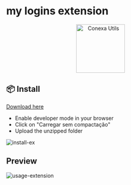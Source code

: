 # my logins extension

<p align="center">
  <a href="https://github.com/conexasaude/front-utils" target="\_parent"><img src="https://github.com/cnx-ednilsonalbuquerque/login-extension/assets/100440132/51ff86eb-50e7-46d3-96ce-6bee86a8633b" alt="Conexa Utils" height="130"></a>
</p>

## 📦 Install

[Download here](https://github.com/cnx-ednilsonalbuquerque/login-extension/releases)

- Enable developer mode in your browser
- Click on "Carregar sem compactação"
- Upload the unzipped folder 

![install-ex](https://github.com/cnx-ednilsonalbuquerque/login-extension/assets/100440132/3ad4f4d6-8425-48c6-819c-ebfe6fdd94e7)

## Preview

![usage-extension](https://github.com/cnx-ednilsonalbuquerque/login-extension/assets/100440132/c66238dc-9341-4351-92a2-e58eea30999a)
